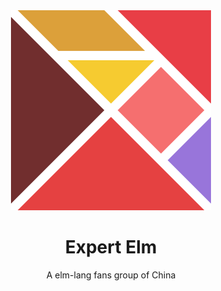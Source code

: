 <div align="center">
  <img src="./expert-elm.svg" width="320" title="Expert Elm" />

  # Expert Elm

  A elm-lang fans group of China
</div>
